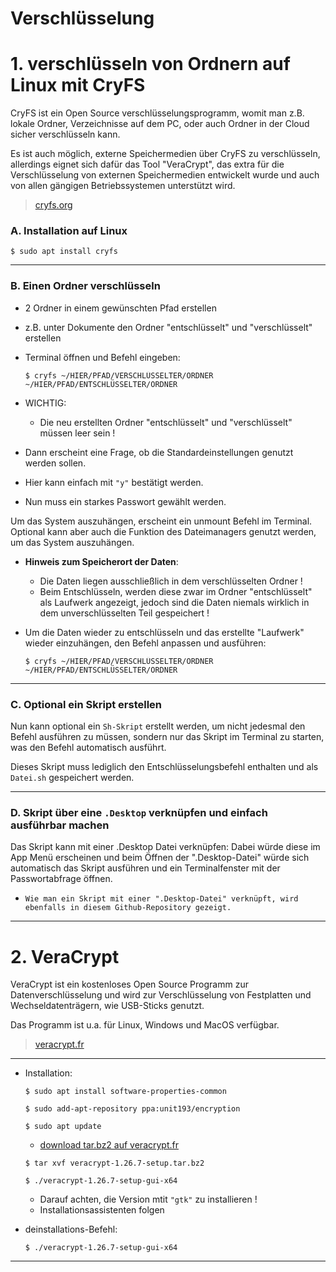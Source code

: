 # Verschlüsselung


# 1. verschlüsseln von Ordnern auf Linux mit CryFS


CryFS ist ein Open Source verschlüsselungsprogramm, womit man z.B. lokale Ordner, Verzeichnisse auf dem PC,
oder auch Ordner in der Cloud sicher verschlüsseln kann.

Es ist auch möglich, externe Speichermedien über CryFS zu verschlüsseln,
allerdings eignet sich dafür das Tool "VeraCrypt", das extra für die Verschlüsselung von externen Speichermedien entwickelt wurde 
und auch von allen gängigen Betriebssystemen unterstützt wird.



> [cryfs.org](https://www.cryfs.org)



### A. Installation auf Linux
	$ sudo apt install cryfs
	


-------------------------------------------------------------------------------------------------------------------------------------


### B. Einen Ordner verschlüsseln

- 2 Ordner in einem gewünschten Pfad erstellen
- z.B. unter Dokumente den Ordner "entschlüsselt" und "verschlüsselt" erstellen
	

- Terminal öffnen und Befehl eingeben:
	```
	$ cryfs ~/HIER/PFAD/VERSCHLÜSSELTER/ORDNER ~/HIER/PFAD/ENTSCHLÜSSELTER/ORDNER
	```

- WICHTIG:
	- Die neu erstellten Ordner "entschlüsselt" und "verschlüsselt" müssen leer sein !



- Dann erscheint eine Frage, ob die Standardeinstellungen genutzt werden sollen.
- Hier kann einfach mit `"y"` bestätigt werden.

- Nun muss ein starkes Passwort gewählt werden.

Um das System auszuhängen, erscheint ein unmount Befehl im Terminal.
Optional kann aber auch die Funktion des Dateimanagers genutzt werden, um das System auszuhängen.


- __Hinweis zum Speicherort der Daten__:
	- Die Daten liegen ausschließlich in dem verschlüsselten Ordner !
	- Beim Entschlüsseln, werden diese zwar im Ordner "entschlüsselt" als Laufwerk angezeigt,
	jedoch sind die Daten niemals wirklich in dem unverschlüsselten Teil gespeichert !


- Um die Daten wieder zu entschlüsseln und das erstellte "Laufwerk" wieder einzuhängen, den Befehl anpassen und ausführen:
	```
	$ cryfs ~/HIER/PFAD/VERSCHLÜSSELTER/ORDNER ~/HIER/PFAD/ENTSCHLÜSSELTER/ORDNER
	```


-------------------------------------------------------------------------------------------------------------------------------------


### C. Optional ein Skript erstellen

Nun kann optional ein `Sh-Skript` erstellt werden, um nicht jedesmal den Befehl ausführen zu müssen,
sondern nur das Skript im Terminal zu starten, was den Befehl automatisch ausführt.

Dieses Skript muss lediglich den Entschlüsselungsbefehl enthalten und als `Datei.sh` gespeichert werden.


-------------------------------------------------------------------------------------------------------------------------------------


### D. Skript über eine `.Desktop` verknüpfen und einfach ausführbar machen

Das Skript kann mit einer .Desktop Datei verknüpfen:
Dabei würde diese im App Menü erscheinen und beim Öffnen der ".Desktop-Datei" würde sich automatisch das Skript ausführen
und ein Terminalfenster mit der Passwortabfrage öffnen.

- `Wie man ein Skript mit einer ".Desktop-Datei" verknüpft, wird ebenfalls in diesem Github-Repository gezeigt.`


-------------------------------------------------------------------------------------------------------------------------------------


# 2. VeraCrypt


VeraCrypt ist ein kostenloses Open Source Programm zur Datenverschlüsselung und wird zur Verschlüsselung von Festplatten und Wechseldatenträgern, wie USB-Sticks genutzt.


Das Programm ist u.a. für Linux, Windows und MacOS verfügbar.



> [veracrypt.fr](https://veracrypt.fr/)


-------------------------------------------------------------------------------------------------------------------------------------


- Installation:

	```
	$ sudo apt install software-properties-common
	```
	```
	$ sudo add-apt-repository ppa:unit193/encryption
	```
	```
	$ sudo apt update
	```

	- [download tar.bz2 auf veracrypt.fr](https://veracrypt.fr/)

	```
	$ tar xvf veracrypt-1.26.7-setup.tar.bz2
	```
	```
	$ ./veracrypt-1.26.7-setup-gui-x64
	```
	- Darauf achten, die Version mtit `"gtk"` zu installieren !
	- Installationsassistenten folgen

- deinstallations-Befehl:

	```
	$ ./veracrypt-1.26.7-setup-gui-x64
	```

-------------------------------------------------------------------------------------------------------------------------------------
